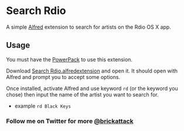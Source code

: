# Search Rdio

A simple [Alfred](http://alfredapp.com) extension to search for artists on the Rdio OS X app.

## Usage

You must have the [PowerPack](http://www.alfredapp.com/powerpack/) to use this extension.

Download [Search Rdio.alfredextension](https://github.com/downloads/brickattack/Search-Rdio/Search%20Rdio.alfredextension) and open it. It should open with Alfred and prompt you to accept some options.

Once installed, activate Alfred and use keyword `rd` (or the keyword you chose) then input the name of the artist you want to search for.

* example `rd Black Keys`

### Follow me on Twitter for more [@brickattack](http://twitter.com/brickattack)